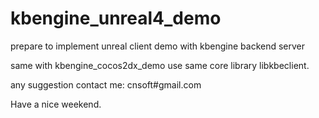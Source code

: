 # kbengine_unreal4_demo
prepare to implement unreal client demo with kbengine backend server 

same with kbengine_cocos2dx_demo use same core library  libkbeclient. 

any suggestion contact me: cnsoft#gmail.com  

Have a nice weekend.




